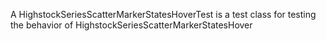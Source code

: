 A HighstockSeriesScatterMarkerStatesHoverTest is a test class for testing the behavior of HighstockSeriesScatterMarkerStatesHover